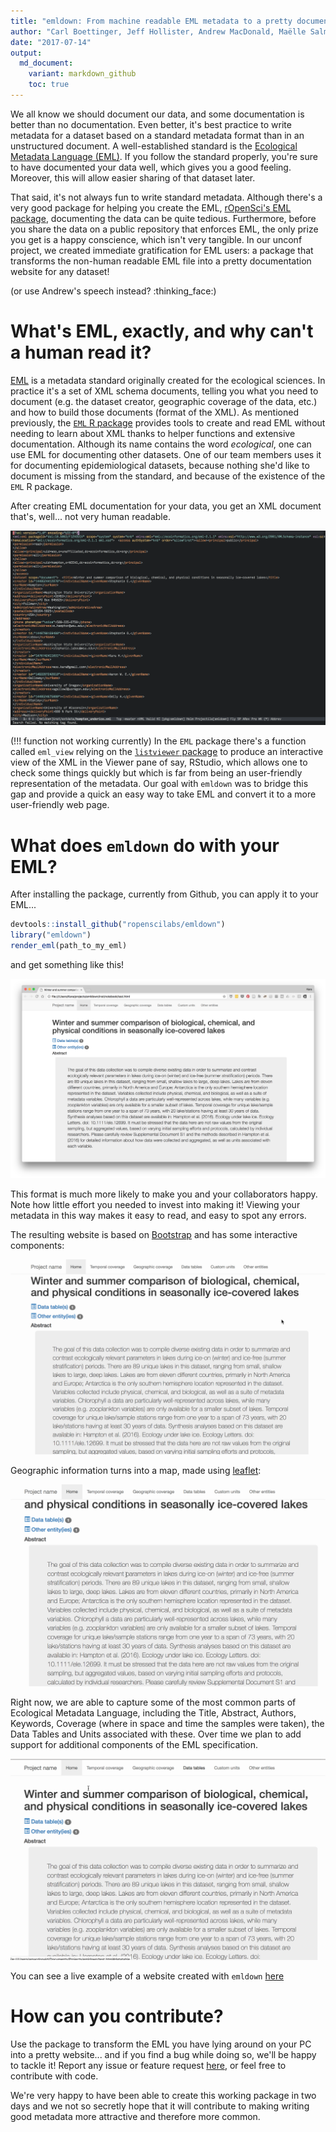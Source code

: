```yaml
---
title: "emldown: From machine readable EML metadata to a pretty documentation website"
author: "Carl Boettinger, Jeff Hollister, Andrew MacDonald, Maëlle Salmon, Kara Woo"
date: "2017-07-14"
output:
  md_document:
    variant: markdown_github
    toc: true
---
```


We all know we should document our data, and some documentation is better than no documentation.  Even better, it's best practice to write metadata for a dataset based on a standard metadata format than in an unstructured document. A well-established standard is the [Ecological Metadata Language (EML)](https://knb.ecoinformatics.org/#external//emlparser/docs/index.html). If you follow the standard properly, you're sure to have documented your data well, which gives you a good feeling. Moreover, this will allow easier sharing of that dataset later. 

That said, it's not always fun to write standard metadata. Although there's a very good package for helping you create the EML, [rOpenSci's EML package](https://github.com/ropensci/eml), documenting the data can be quite tedious.  Furthermore, before you share the data on a public repository that enforces EML, the only prize you get is a happy conscience, which isn't very tangible. In our unconf project, we created immediate gratification for EML users: a package that transforms the non-human readable EML file into a pretty documentation website for any dataset! 

(or use Andrew's speech instead? :thinking_face:) <!-- do you have this on video?? If not we should get it and embed the video -->

# What's EML, exactly, and why can't a human read it?

[EML](https://en.wikipedia.org/wiki/Ecological_Metadata_Language) is a metadata standard originally created for the ecological sciences. In practice it's a set of XML schema documents, telling you what you need to document (e.g. the dataset creator, geographic coverage of the data, etc.) and how to build those documents (format of the XML). As mentioned previously, the [`EML` R package](https://ropensci.github.io/EML/) provides tools to create and read EML without needing to learn about XML thanks to helper functions and extensive documentation. Although its name contains the word _ecological_, one can use EML for documenting other datasets.  One of our team members uses it for documenting epidemiological datasets, because nothing she'd like to document is missing from the standard, and because of the existence of the `EML` R package.

After creating EML documentation for your data, you get an XML document that's, well... not very human readable.

![raw eml](figures/screenshot_raw_xml.png)

(!!! function not working currently) In the `EML` package there's a function called `eml_view` relying on the [`listviewer` package](https://github.com/timelyportfolio/listviewer) to produce an interactive view of the XML in the Viewer pane of say, RStudio, which allows one to check some things quickly but which is far from being an user-friendly representation of the metadata.  Our goal with `emldown` was to bridge this gap and provide a quick an easy way to take EML and convert it to a more user-friendly web page.

# What does `emldown` do with your EML?

After installing the package, currently from Github, you can apply it to your EML...

```r
devtools::install_github("ropenscilabs/emldown")
library("emldown")
render_eml(path_to_my_eml)
```

and get something like this!

![emldown](figures/screenshot_emldown.png)

This format is much more likely to make you and your collaborators happy. Note how little effort you needed to invest into making it! Viewing your metadata in this way makes it easy to read, and easy to spot any errors.

The resulting website is based on [Bootstrap](https://getbootstrap.com/) and has some interactive components:

![demo1](figures/emldown_demo1.gif)

Geographic information turns into a map, made using [leaflet](https://rstudio.github.io/leaflet/):

![demo2](figures/emldown_demo2.gif)

Right now, we are able to capture some of the most common parts of Ecological Metadata Language, including the Title, Abstract, Authors, Keywords, Coverage (where in space and time the samples were taken), the Data Tables and Units associated with these. Over time we plan to add support for additional components of the EML specification.

![demo3](figures/emldown_demo3.gif)


You can see a live example of a website created with `emldown` [here](http://aammd.info/emldown/test.html)

# How can you contribute?

Use the package to transform the EML you have lying around on your PC into a pretty website... and if you find a bug while doing so, we'll be happy to tackle it! Report any issue or feature request [here](https://github.com/ropenscilabs/emldown/issues), or feel free to contribute with code.

We're very happy to have been able to create this working package in two days and we not so secretly hope that it will contribute to making writing good metadata more attractive and therefore more common. 

